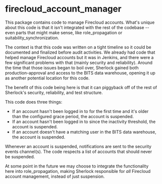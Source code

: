 # firecloud_account_manager

This package contains code to manage Firecloud accounts. What's unique about this code is that it isn't integrated with the rest of the codebase -- even parts that might make sense, like role_propagation or suitability_synchronization.

The context is that this code was written on a tight timeline so it could be documented and finalized before audit activities. We already had code that helped manage Firecloud accounts but it was in Jenkins, and there were a few significant problems with that (mainly security and reliability). Around the time that those issues began to boil over, Sherlock gained both production-approval and access to the BITS data warehouse, opening it up as another potential location for this code.

The benefit of this code being here is that it can piggyback off of the rest of Sherlock's security, reliability, and test structure.

This code does three things:
- If an account hasn't been logged in to for the first time and it's older than the configured grace period, the account is suspended.
- If an account hasn't been logged in to since the inactivity threshold, the account is suspended.
- If an account doesn't have a matching user in the BITS data warehouse, the account is suspended.

Whenever an account is suspended, notifications are sent to the security events channel(s). The code respects a list of accounts that should never be suspended.

At some point in the future we may choose to integrate the functionality here into role_propagation, making Sherlock responsible for *all* Firecloud account management, instead of just suspension.

